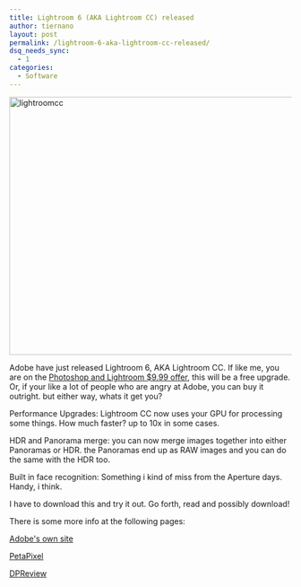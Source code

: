 ```yaml
---
title: Lightroom 6 (AKA Lightroom CC) released
author: tiernano
layout: post
permalink: /lightroom-6-aka-lightroom-cc-released/
dsq_needs_sync:
  - 1
categories:
  - Software
---
```

[<img class="alignnone size-full wp-image-451" src="http://www.geekphotographer.com/wp-content/uploads/2015/04/lightroomcc.jpg" alt="lightroomcc" width="640" height="460" />][1]

Adobe have just released Lightroom 6, AKA Lightroom CC. If like me, you are on the [Photoshop and Lightroom $9.99 offer][2], this will be a free upgrade. Or, if your like a lot of people who are angry at Adobe, you can buy it outright. but either way, whats it get you?

Performance Upgrades: Lightroom CC now uses your GPU for processing some things. How much faster? up to 10x in some cases.

HDR and Panorama merge: you can now merge images together into either Panoramas or HDR. the Panoramas end up as RAW images and you can do the same with the HDR too.

Built in face recognition: Something i kind of miss from the Aperture days. Handy, i think.

I have to download this and try it out. Go forth, read and possibly download!

There is some more info at the following pages:

[Adobe's own site][3]

[PetaPixel][4]

[DPReview][5]

 [1]: http://www.geekphotographer.com/wp-content/uploads/2015/04/lightroomcc.jpg
 [2]: http://bit.ly/1cHsDqi
 [3]: http://www.adobe.com/products/photoshop-lightroom.html
 [4]: http://petapixel.com/2015/04/21/adobe-unveils-lightroom-cc-speed-boost-raw-hdr-and-pano-face-finding-and-more/
 [5]: http://www.dpreview.com/articles/6666685603/adobe-rolls-out-lightroom-cc-and-lightroom-6-with-hdr-and-panorama-tools